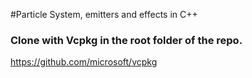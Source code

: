 #Particle System, emitters and effects in C++

### Clone with Vcpkg in the root folder of the repo.

https://github.com/microsoft/vcpkg

